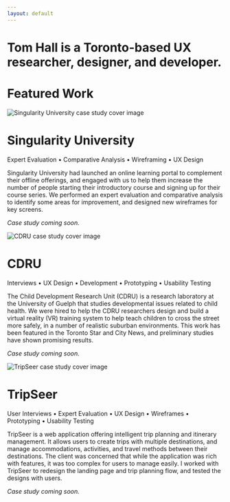 ```yaml
---
layout: default
---
```



  
  <div class="row">
    <div class="col-12">
      <h1 class="headline">Tom Hall is a Toronto-based UX researcher, designer, and developer.</h1>
    </div>
  </div>
  
  <div class="row landing-page-section">
    <div class="col-12">
      <h1 class="text-center">Featured Work</h1>
    </div>
  </div>
  
  <div class="row portfolio-item justify-content-center">
    <div class="col-12 col-lg-5 text-center">
      <img class="img-fluid" src="http://via.placeholder.com/600x300" alt="Singularity University case study cover image" />
    </div>
    <div class="col-12 col-lg-7">
      <h1>Singularity University</h1>
      <p class="services">Expert Evaluation &bull; Comparative Analysis &bull; Wireframing &bull; UX Design</p>
      <p>Singularity University had launched an online learning portal to complement their offline offerings, and engaged with us to help them increase the number of people starting their introductory course and signing up for their course series. We performed an expert evaluation and comparative analysis to identify some areas for improvement, and designed new wireframes for key screens.</p>
      <p><em>Case study coming soon.</em></p>
    </div>
  </div>
  
  <div class="row portfolio-item justify-content-center">
    <div class="col-12 col-lg-5 text-center">
      <img class="img-fluid" src="http://via.placeholder.com/600x300" alt="CDRU case study cover image" />
    </div>
    <div class="col-12 col-lg-7">
      <h1>CDRU</h1>
      <p class="services">Interviews &bull; UX Design &bull; Development &bull; Prototyping &bull; Usability Testing</p>
      <p>The Child Development Research Unit (CDRU) is a research laboratory at the University of Guelph that studies developmental issues related to child health. We were hired to help the CDRU researchers design and build a virtual reality (VR) training system to help teach children to cross the street more safely, in a number of realistic suburban environments. This work has been featured in the Toronto Star and City News, and preliminary studies have shown promising results.</p>
      <p><em>Case study coming soon.</em></p>
    </div>
  </div>
  
  <div class="row portfolio-item justify-content-center">
    <div class="col-12 col-lg-5 text-center">
      <img class="img-fluid" src="http://via.placeholder.com/600x300" alt="TripSeer case study cover image" />
    </div>
    <div class="col-12 col-lg-7">
      <h1>TripSeer</h1>
      <p class="services">User Interviews &bull; Expert Evaluation &bull; UX Design &bull; Wireframes &bull; Prototyping &bull; Usability Testing</p>
      <p>TripSeer is a web application offering intelligent trip planning and itinerary management. It allows users to create trips with multiple destinations, and manage accommodations, activities, and travel methods between their destinations. The client was concerned that while the application was rich with features, it was too complex for users to manage easily. I worked with TripSeer to redesign the landing page and trip planning flow, and tested the designs with users.</p>
      <p><em>Case study coming soon.</em></p>
    </div>
  </div>  
  
  <div class="row portfolio-item">
  </div>
  
  <div class="row portfolio-item">
  </div>
  

